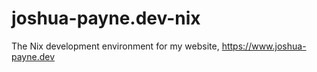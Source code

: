 # joshua-payne.dev-nix
The Nix development environment for my website, https://www.joshua-payne.dev
